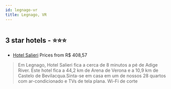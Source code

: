 ```yaml
---
id: legnago-vr
title: Legnago, VR
---
```


<center><img src="https://i.travelapi.com/hotels/9000000/8320000/8317800/8317708/fd1396eb_z.jpg" alt="" /></center>


##  3 star hotels - ⭐️⭐️⭐️

-    [Hotel Salieri](https://www.hurb.com/br/aud/https://www.hurb.com/br/hotels/legnago/hotel-salieri-HT-68RP?cmp=18055) Prices from R$ 408,57
   > Em Legnago, Hotel Salieri fica a cerca de 8 minutos a pé de Adige River.  Este hotel fica a 44,2 km de Arena de Verona e a 10,9 km de Castelo de Bevilacqua.Sinta-se em casa em um de nossos 28 quartos com ar-condicionado e TVs de tela plana. Wi-Fi de corte
